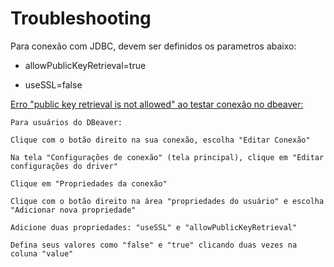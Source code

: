 # Troubleshooting


Para conexão com JDBC, devem ser definidos os parametros abaixo:

- allowPublicKeyRetrieval=true

- useSSL=false

[Erro "public key retrieval is not allowed" ao testar conexão no dbeaver:](https://cursos.alura.com.br/forum/topico-erro-public-key-retrieval-is-not-allowed-ao-fazer-test-connection-no-dbeaver-como-resolver-137427)

    Para usuários do DBeaver:

    Clique com o botão direito na sua conexão, escolha "Editar Conexão"

    Na tela "Configurações de conexão" (tela principal), clique em "Editar configurações do driver"

    Clique em "Propriedades da conexão"

    Clique com o botão direito na área "propriedades do usuário" e escolha "Adicionar nova propriedade"

    Adicione duas propriedades: "useSSL" e "allowPublicKeyRetrieval"

    Defina seus valores como "false" e "true" clicando duas vezes na coluna "value"

